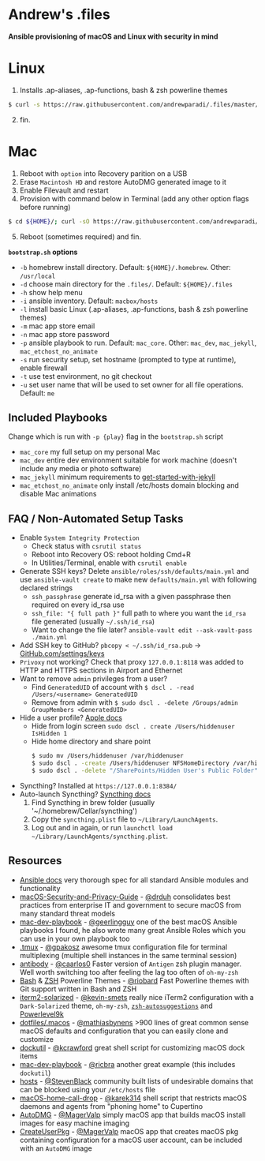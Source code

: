 Andrew's .files
===
**Ansible provisioning of macOS and Linux with security in mind**

Linux
===
1. Installs .ap-aliases, .ap-functions, bash & zsh powerline themes
```Bash
$ curl -s https://raw.githubusercontent.com/andrewparadi/.files/master/bootstrap.sh | bash -s
```
2. fin.

Mac
===
1. Reboot with `option` into Recovery parition on a USB
2. Erase `Macintosh HD` and restore AutoDMG generated image to it
3. Enable Filevault and restart
4. Provision with command below in Terminal (add any other option flags before running)
```Bash
$ cd ${HOME}/; curl -sO https://raw.githubusercontent.com/andrewparadi/.files/master/bootstrap.sh; chmod +x ${HOME}/bootstrap.sh; ${HOME}/bootstrap.sh -s; rm ${HOME}/bootstrap.sh
```
5. Reboot (sometimes required) and fin.

**`bootstrap.sh` options**
- `-b` homebrew install directory. Default: `${HOME}/.homebrew`. Other: `/usr/local`
- `-d` choose main directory for the `.files/`. Default: `${HOME}/.files`
- `-h` show help menu
- `-i` ansible inventory. Default: `macbox/hosts`
- `-l` install basic Linux (.ap-aliases, .ap-functions, bash & zsh powerline themes)
- `-m` mac app store email
- `-n` mac app store password
- `-p` ansible playbook to run. Default: `mac_core`. Other: `mac_dev`, `mac_jekyll`, `mac_etchost_no_animate`
- `-s` run security setup, set hostname (prompted to type at runtime), enable firewall
- `-t` use test environment, no git checkout
- `-u` set user name that will be used to set owner for all file operations. Default: `me`

Included Playbooks
---
Change which is run with  `-p {play}` flag in the `bootstrap.sh` script
- `mac_core` my full setup on my personal Mac
- `mac_dev` entire dev environment suitable for work machine (doesn't include any media or photo software)
- `mac_jekyll` minimum requirements to [get-started-with-jekyll](https://github.com/andrewparadi/get-started-with-jekyll)
- `mac_etchost_no_animate` only install /etc/hosts domain blocking and disable Mac animations


FAQ / Non-Automated Setup Tasks
---
- Enable `System Integrity Protection`
  - Check status with `csrutil status`
  - Reboot into Recovery OS: reboot holding Cmd+R
  - In Utilities/Terminal, enable with `csrutil enable`
- Generate SSH keys? Delete `ansible/roles/ssh/defaults/main.yml` and use `ansible-vault create` to make new `defaults/main.yml` with following declared strings
  - `ssh_passphrase` generate id_rsa with a given passphrase then required on every id_rsa use
  - `ssh_file: "{ full path }"` full path to where you want the `id_rsa` file generated (usually `~/.ssh/id_rsa`)
  - Want to change the file later? `ansible-vault edit --ask-vault-pass ./main.yml`
- Add SSH key to GitHub? `pbcopy < ~/.ssh/id_rsa.pub` -> [GitHub.com/settings/keys](https://github.com/settings/keys)
- `Privoxy` not working? Check that proxy `127.0.0.1:8118` was added to HTTP and HTTPS sections in Airport and Ethernet
- Want to remove `admin` privileges from a user?
  - Find `GeneratedUID` of account with `$ dscl . -read /Users/<username> GeneratedUID`
  - Remove from admin with `$ sudo dscl . -delete /Groups/admin GroupMembers <GeneratedUID>`
- Hide a user profile? [Apple docs](https://support.apple.com/en-us/HT203998)
  - Hide from login screen `sudo dscl . create /Users/hiddenuser IsHidden 1`
  - Hide home directory and share point
    ```Bash
    $ sudo mv /Users/hiddenuser /var/hiddenuser
    $ sudo dscl . -create /Users/hiddenuser NFSHomeDirectory /var/hiddenuser
    $ sudo dscl . -delete "/SharePoints/Hidden User's Public Folder"
    ```
- Syncthing? Installed at `https://127.0.0.1:8384/`
- Auto-launch Syncthing? [Syncthing docs](https://github.com/syncthing/syncthing/tree/master/etc/macosx-launchd)
  1. Find Syncthing in brew folder (usually '~/.homebrew/Cellar/syncthing')
  1. Copy the `syncthing.plist` file to `~/Library/LaunchAgents`.
  1. Log out and in again, or run `launchctl load
   ~/Library/LaunchAgents/syncthing.plist`.

Resources
---
- [Ansible docs](https://docs.ansible.com/ansible/) very thorough spec for all standard Ansible modules and functionality
- [macOS-Security-and-Privacy-Guide](https://github.com/drduh/macOS-Security-and-Privacy-Guide) - [@drduh](https://github.com/drduh) consolidates best practices from enterprise IT and government to secure macOS from many standard threat models
- [mac-dev-playbook](https://github.com/geerlingguy/mac-dev-playbook) - [@geerlingguy](https://github.com/geerlingguy) one of the best macOS Ansible playbooks I found, he also wrote many great Ansible Roles which you can use in your own playbook too
- [.tmux](https://github.com/gpakosz/.tmux) - [@gpakosz](https://github.com/gpakosz) awesome tmux configuration file for terminal multiplexing (multiple shell instances in the same terminal session)
- [antibody](https://github.com/getantibody/antibody) - [@caarlos0](https://github.com/caarlos0) Faster version of `Antigen` zsh plugin manager. Well worth switching too after feeling the lag too often of `oh-my-zsh`
- [Bash](https://github.com/riobard/bash-powerline) & [ZSH](https://github.com/riobard/zsh-powerline) Powerline Themes - [@riobard](https://github.com/riobard) Fast Powerline themes with Git support written in Bash and ZSH
- [iterm2-solarized](https://gist.github.com/kevin-smets/8568070) - [@kevin-smets](https://github.com/kevin-smets) really nice iTerm2 configuration with a `Dark-Solarized` theme, `oh-my-zsh`, [`zsh-autosuggestions`](https://github.com/zsh-users/zsh-autosuggestions#oh-my-zsh) and [Powerlevel9k](https://github.com/bhilburn/powerlevel9k)
- [dotfiles/.macos](https://github.com/mathiasbynens/dotfiles) - [@mathiasbynens](https://github.com/mathiasbynens) >900 lines of great common sense macOS defaults and configuration that you can easily clone and customize
- [dockutil](https://github.com/kcrawford/dockutil) - [@kcrawford](https://github.com/kcrawford) great shell script for customizing macOS dock items
- [mac-dev-playbook](https://github.com/ricbra/mac-dev-playbook) - [@ricbra](https://github.com/ricbra) another great example (this includes `dockutil`)
- [hosts](https://github.com/StevenBlack/hosts) - [@StevenBlack](https://github.com/StevenBlack) community built lists of undesirable domains that can be blocked using your `/etc/hosts` file
- [macOS-home-call-drop](https://github.com/karek314/macOS-home-call-drop) - [@karek314](https://github.com/karek314) shell script that restricts macOS daemons and agents from "phoning home" to Cupertino
- [AutoDMG](https://github.com/MagerValp/AutoDMG) - [@MagerValp](https://github.com/MagerValp) simply macOS app that builds macOS install images for easy machine imaging
- [CreateUserPkg](https://github.com/MagerValp/CreateUserPkg) - [@MagerValp](https://github.com/MagerValp) macOS app that creates macOS pkg containing configuration for a macOS user account, can be included with an `AutoDMG` image
